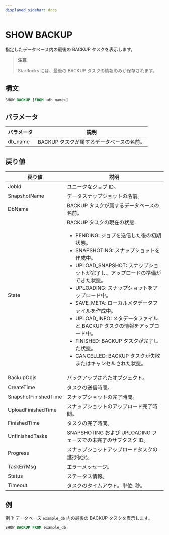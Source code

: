 ```yaml
---
displayed_sidebar: docs
---
```


# SHOW BACKUP

指定したデータベース内の最後の BACKUP タスクを表示します。

> **注意**
>
> StarRocks には、最後の BACKUP タスクの情報のみが保存されます。

## 構文

```SQL
SHOW BACKUP [FROM <db_name>]
```

## パラメータ

| **パラメータ** | **説明**                                       |
| ------------- | ----------------------------------------------------- |
| db_name       | BACKUP タスクが属するデータベースの名前。 |

## 戻り値

| **戻り値**           | **説明**                                              |
| -------------------- | ------------------------------------------------------------ |
| JobId                | ユニークなジョブ ID。                                               |
| SnapshotName         | データスナップショットの名前。                                   |
| DbName               | BACKUP タスクが属するデータベースの名前。        |
| State                | BACKUP タスクの現在の状態:<ul><li>PENDING: ジョブを送信した後の初期状態。</li><li>SNAPSHOTING: スナップショットを作成中。</li><li>UPLOAD_SNAPSHOT: スナップショットが完了し、アップロードの準備ができた状態。</li><li>UPLOADING: スナップショットをアップロード中。</li><li>SAVE_META: ローカルメタデータファイルを作成中。</li><li>UPLOAD_INFO: メタデータファイルと BACKUP タスクの情報をアップロード中。</li><li>FINISHED: BACKUP タスクが完了した状態。</li><li>CANCELLED: BACKUP タスクが失敗またはキャンセルされた状態。</li></ul> |
| BackupObjs           | バックアップされたオブジェクト。                                           |
| CreateTime           | タスクの送信時間。                                        |
| SnapshotFinishedTime | スナップショットの完了時間。                                    |
| UploadFinishedTime   | スナップショットのアップロード完了時間。                             |
| FinishedTime         | タスクの完了時間。                                        |
| UnfinishedTasks      | SNAPSHOTING および UPLOADING フェーズでの未完了のサブタスク ID。 |
| Progress             | スナップショットアップロードタスクの進捗状況。                             |
| TaskErrMsg           | エラーメッセージ。                                              |
| Status               | ステータス情報。                                          |
| Timeout              | タスクのタイムアウト。単位: 秒。                                  |

## 例

例 1: データベース `example_db` 内の最後の BACKUP タスクを表示します。

```SQL
SHOW BACKUP FROM example_db;
```